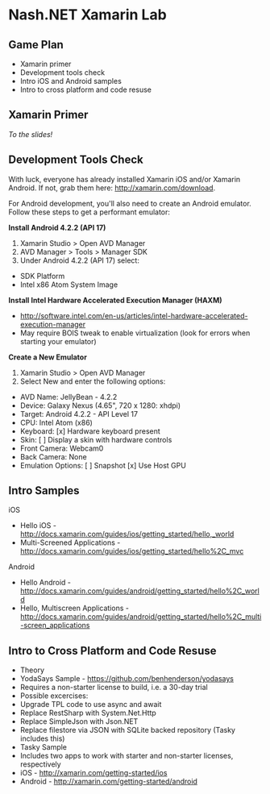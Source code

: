 Nash.NET Xamarin Lab
====================

## Game Plan

* Xamarin primer
* Development tools check
* Intro iOS and Android samples
* Intro to cross platform and code resuse

## Xamarin Primer

*To the slides!*

## Development Tools Check

With luck, everyone has already installed Xamarin iOS and/or Xamarin Android. If not, grab them here: http://xamarin.com/download.

For Android development, you'll also need to create an Android emulator. Follow these steps to get a performant emulator:

**Install Android 4.2.2 (API 17)**

1. Xamarin Studio > Open AVD Manager
2. AVD Manager > Tools > Manager SDK
3. Under Android 4.2.2 (API 17) select:

- SDK Platform
- Intel x86 Atom System Image

**Install Intel Hardware Accelerated Execution Manager (HAXM)**

- http://software.intel.com/en-us/articles/intel-hardware-accelerated-execution-manager
- May require BOIS tweak to enable virtualization (look for errors when starting your emulator)

**Create a New Emulator**

1. Xamarin Studio > Open AVD Manager
2. Select New and enter the following options:

- AVD Name: JellyBean - 4.2.2
- Device: Galaxy Nexus (4.65", 720 x 1280: xhdpi)
- Target: Android 4.2.2 - API Level 17
- CPU: Intel Atom (x86)
- Keyboard: [x] Hardware keyboard present
- Skin: [ ] Display a skin with hardware controls
- Front Camera: Webcam0
- Back Camera: None
- Emulation Options: [ ] Snapshot [x] Use Host GPU

## Intro Samples

iOS 
* Hello iOS - http://docs.xamarin.com/guides/ios/getting_started/hello,_world
* Multi-Screened Applications - http://docs.xamarin.com/guides/ios/getting_started/hello%2C_mvc

Android
* Hello Android - http://docs.xamarin.com/guides/android/getting_started/hello%2C_world
* Hello, Multiscreen Applications - http://docs.xamarin.com/guides/android/getting_started/hello%2C_multi-screen_applications

## Intro to Cross Platform and Code Resuse

* Theory
* YodaSays Sample - https://github.com/benhenderson/yodasays
 * Requires a non-starter license to build, i.e. a 30-day trial
 * Possible excercises:
  * Upgrade TPL code to use async and await
  * Replace RestSharp with System.Net.Http
  * Replace SimpleJson with Json.NET
  * Replace filestore via JSON with SQLite backed repository (Tasky includes this)
* Tasky Sample
 * Includes two apps to work with starter and non-starter licenses, respectively 
 * iOS - http://xamarin.com/getting-started/ios
 * Android - http://xamarin.com/getting-started/android
